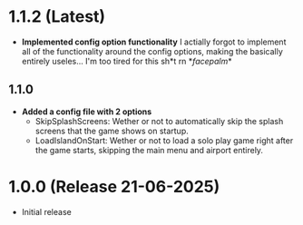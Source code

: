 # 1.1.2 (Latest)
- **Implemented config option functionality**
	I actially forgot to implement all of the functionality around the config options, making the basically entirely useles... I'm too tired for this sh\*t rn \**facepalm*\*

## 1.1.0
- **Added a config file with 2 options**
	- SkipSplashScreens: Wether or not to automatically skip the splash screens that the game shows on startup.
	- LoadIslandOnStart: Wether or not to load a solo play game right after the game starts, skipping the main menu and airport entirely.

# 1.0.0 (Release 21-06-2025)
- Initial release